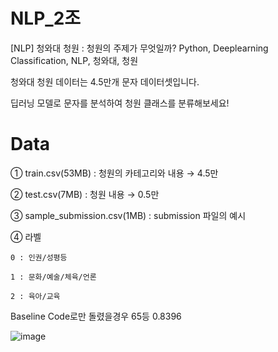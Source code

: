 # NLP_2조


[NLP] 청와대 청원 : 청원의 주제가 무엇일까?
Python, Deeplearning Classification, NLP, 청와대, 청원


청와대 청원 데이터는 4.5만개 문자 데이터셋입니다.

딥러닝 모델로 문자를 분석하여 청원 클래스를 분류해보세요!


# Data

① train.csv(53MB) : 청원의 카테고리와 내용	→  4.5만

② test.csv(7MB) : 청원 내용			      →  0.5만

③ sample_submission.csv(1MB) : submission 파일의 예시

④ 라벨

	0 : 인권/성평등
	
	1 : 문화/예술/체육/언론
	
	2 : 육아/교육


Baseline Code로만 돌렸을경우 65등 0.8396

![image](https://user-images.githubusercontent.com/16568200/146928086-2a79b4d8-df91-4a18-a25d-ac5ef8dbf7fa.png)
